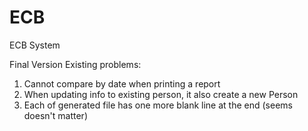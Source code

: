 # ECB
ECB System

Final Version
Existing problems:
1. Cannot compare by date when printing a report
2. When updating info to existing person, it also create a new Person
3. Each of generated file has one more blank line at the end (seems doesn't matter)
